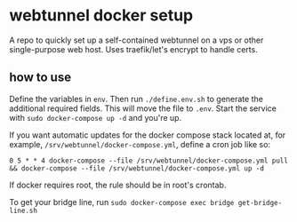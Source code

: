 # webtunnel docker setup

A repo to quickly set up a self-contained webtunnel on a vps or other single-purpose web host. Uses traefik/let's encrypt to handle certs.

## how to use

Define the variables in `env`. Then run `./define.env.sh` to generate the additional required fields. This will move the file to `.env`. Start the service with `sudo docker-compose up -d` and you're up.

If you want automatic updates for the docker compose stack located at, for example, `/srv/webtunnel/docker-compose.yml`, define a cron job like so:

```
0 5 * * 4 docker-compose --file /srv/webtunnel/docker-compose.yml pull && docker-compose --file /srv/webtunnel/docker-compose.yml up -d
```

If docker requires root, the rule should be in root's crontab.

To get your bridge line, run `sudo docker-compose exec bridge get-bridge-line.sh`
